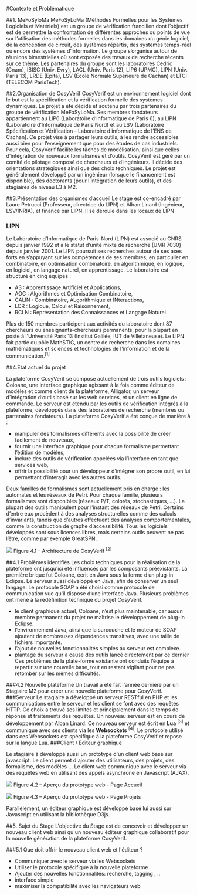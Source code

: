 


#Contexte et Problématique


##1. MeFoSyloMa
MeFoSyLoMa (Méthodes Formelles pour les Systèmes Logiciels et Matériels) est un groupe de vérification francilien dont l’objectif est de permettre la confrontation de différentes approches ou points de vue sur l’utilisation des méthodes formelles dans les domaines du génie logiciel, de la conception de circuit, des systèmes répartis, des systèmes temps-réel ou encore des systèmes d’information.
Le groupe s’organise autour de réunions bimestrielles où sont exposés des travaux de recherche récents sur ce thème. Les partenaires du groupe sont les laboratoires Cedric (Cnam), IBISC (Univ. Evry), LACL (Univ. Paris 12), LIP6 (UPMC), LIPN (Univ. Paris 13), LRDE (Epita), LSV (École Normale Supérieure de Cachan) et LTCI (TELECOM ParisTech).

##2.Organisation de CosyVerif
CosyVerif est un environnement logiciel dont le but est la spécification et la vérification formelle des systèmes dynamiques. Le projet a été décidé et soutenu par trois partenaires du groupe de vérification MeFoSyLoMa.
Ses membres fondateurs appartiennent au LIP6 (Laboratoire d’Informatique de Paris 6), au LIPN (Laboratoire d’Informatique de Paris Nord) et au LSV (Laboratoire Spécification et Vérification - Laboratoire d’informatique de l’ENS de Cachan).
Ce projet vise à partager leurs outils, à les rendre accessibles aussi bien pour l’enseignement que pour des études de cas industriels. Pour cela, CosyVerif facilite les tâches de modélisation, ainsi que celles d’intégration de nouveaux formalismes et d’outils.
CosyVerif est géré par un comité de pilotage composé de chercheurs et d’ingénieurs. Il décide des orientations stratégiques ainsi que des choix techniques. Le projet est généralement développé par un ingénieur (lorsque le financement est disponible), des doctorants (pour l’intégration de leurs outils), et des stagiaires de niveau L3 à
M2.

##3.Présentation des organismes d’accueil
Le stage est co-encadré par Laure Petrucci (Professeur, directrice du LIPN) et Alban Linard (Ingénieur, LSV/INRIA), et financé par LIPN. Il se déroule dans les locaux de LIPN 
### LIPN
Le Laboratoire d’Informatique de Paris-Nord (LIPN) est associé au CNRS depuis janvier 1992 et a le statut d’unité mixte de recherche (UMR 7030) depuis janvier 2001. Le LIPN poursuit ses recherches autour de ses axes forts en s’appuyant sur les compétences de ses membres, en particulier en combinatoire, en optimisation combinatoire, en algorithmique, en logique, en logiciel, en langage naturel, en apprentissage. Le laboratoire est structuré en cinq équipes :

 - A3 : Apprentissage Artificiel et Applications, 
 - AOC : Algorithmes et Optimisation Combinatoire,
 - CALIN : Combinatoire, ALgorithmique et INteractions,
 - LCR : Logique, Calcul et Raisonnement,
 - RCLN : Représentation des Connaissances et Langage Naturel.

Plus de 150 membres participent aux activités du laboratoire dont 87 chercheurs ou enseignants-chercheurs permanents, pour la plupart en poste à l'Université Paris 13 (Institut Galilée, IUT de Villetaneuse).
Le LIPN fait partie du pôle MathSTIC, un centre de recherche dans les domaines mathématiques et sciences et technologies de l'information et de la communication.<sup>[1]</sup>

##4.État actuel du projet

La plateforme CosyVerif se compose actuellement de trois outils logiciels : Coloane, une interface graphique agissant à la fois comme éditeur de modèles et comme client de la plateforme, Alligator, un serveur d’intégration d’outils basé sur les web services, et un client en ligne de commande. Le serveur est étendu par les outils de vérification intégrés à la plateforme, développés dans des laboratoires de recherche (membres ou partenaires
fondateurs).
La plateforme CosyVerif a été conçue de manière à :

 - manipuler des formalismes différents avec la possibilité de créer facilement de nouveaux,
 - fournir une interface graphique pour chaque formalisme permettant l’édition de modèles,
 - inclure des outils de vérification appelées via l’interface en tant que services web,
 - offrir la possibilité pour un développeur d’intégrer son propre outil, en lui permettant d’interagir avec les autres outils.

Deux familles de formalismes sont actuellement pris en charge : les automates et les réseaux de Petri. Pour chaque famille, plusieurs formalismes sont disponibles (réseaux P/T, colorés, stochastiques, ...). La plupart des outils manipulent pour l’instant des réseaux de Petri. Certains d’entre eux procèdent à des analyses structurelles comme des calculs d’invariants, tandis que d’autres effectuent des analyses comportementales, comme la construction de graphe d’accessibilité. Tous les logiciels développés sont sous licences libres, mais certains outils peuvent ne pas l’être, comme par exemple GreatSPN.

![](https://lh3.googleusercontent.com/-LWutJGUjfoU/VVWlD-j3TKI/AAAAAAAAAi8/YqYKQAkDWfQ/s0/cosyverif.JPG "")
Figure 4.1 – Architecture de CosyVerif <sup>[2]</sup>

##4.1 Problèmes identifiés
Les choix techniques pour la réalisation de la plateforme ont jusqu’ici été influencés par les composants préexistants. La première brique fut Coloane, écrit en Java sous la forme d’un plug-in Eclipse. Le serveur aussi développé en Java, afin de conserver un seul langage. 
Le protocole SOAP a été choisi comme protocole de communication vue qu'il dispose d’une interface Java.
Plusieurs problèmes ont mené à la redéfinition technique du projet CosyVerif.

 - le client graphique actuel, Coloane, n’est plus maintenable, car aucun membre permanent du projet ne maîtrise le développement de plug-in Eclipse.
 - l’environnement Java, ainsi que la surcouche et le moteur de SOAP ajoutent de nombreuses dépendances transitives, avec une taille de fichiers importante.
 - l’ajout de nouvelles fonctionnalités simples au serveur est complexe.
 - plantage du serveur à cause des outils lancé directement par ce dernier
Ces problèmes de la plate-forme existante ont conduits l’équipe à repartir sur une nouvelle base, tout en restant vigilant pour ne pas retomber sur les mêmes difficultés. 

###4.2 Nouvelle plateforme
Un travail a été fait l'année dernière par un Stagiaire M2 pour créer une nouvelle plateforme pour CosyVerif.
###Serveur
 Le stagiaire a développé un serveur RESTful en PHP et les communications entre le serveur et les client se font avec des requêtes HTTP.
Ce choix a trouvé ses limites et principalement dans le temps de réponse et traitements des requêtes.
Un nouveau serveur est en cours de développement par Alban Linard. Ce nouveau serveur est écrit en **Lua** <sup>[3]</sup> et communique avec ses clients via les **Websockets** <sup>[4]</sup>. Le protocole utilisé dans ces Websockets est spécifique à la plateforme CosyVerif et repose sur la langue Lua.
###Client / Editeur graphique

Le stagiaire à développé aussi un prototype d'un client web basé sur javascript.
Le client permet d'ajouter des utilisateurs, des projets, des formalisme, des modèles ...
Le client web communique avec le serveur via des requêtes web en utilisant des appels asynchrone en Javascript (AJAX).

![](https://lh3.googleusercontent.com/-j4XGKhLR09U/VVWwIpsKpLI/AAAAAAAAAjQ/QpXFF1Oy-d8/s0/webclient.JPG)
Figure 4.2 – Aperçu du prototype web - Page Accueil

![](https://lh3.googleusercontent.com/_d4CdJoMKl6WFS99C6uWE1C2Tf40_QnD0UvLlhtgTB0=s0)
Figure 4.3 – Aperçu du prototype web - Page Projets

Parallèlement, un éditeur graphique est développé basé lui aussi sur Javascript en utilisant la bibliothèque D3js.


##5. Sujet du Stage
L'objective du Stage est de concevoir et développer un nouveau client web ainsi qu'un nouveau éditeur graphique collaboratif pour la nouvelle génération de la plateforme CosyVerif.

###5.1 Que doit offrir le nouveau client web et l'éditeur ?

 - Communiquer avec le serveur via les Websockets
 - Utiliser le protocole spécifique à la nouvelle plateforme
 - Ajouter des nouvelles fonctionnalités: recherche, tagging , ..
 - interface simple 
 - maximiser la compatibilité avec les navigateurs web

